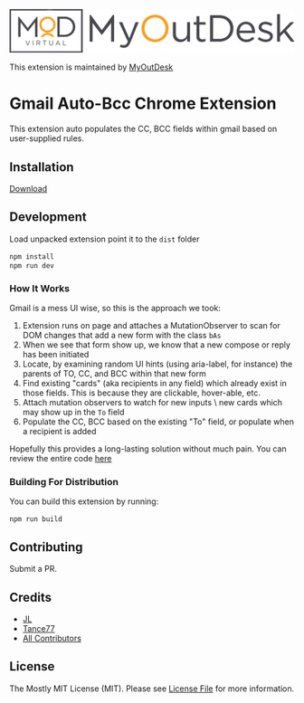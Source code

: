 <p align="center"><img src="./art/socialcard.png" alt="MyOutDesk, LLC"></p>

This extension is maintained by [MyOutDesk](https://www.myoutdesk.com/)

# Gmail Auto-Bcc Chrome Extension
This extension auto populates the CC, BCC fields within gmail based on user-supplied rules. 

## Installation

[Download](https://chrome.google.com/webstore/detail/gmail-auto-bcc/ofegoambibneigpiejjadgfahhncpcoh)

## Development
Load unpacked extension point it to the `dist` folder

```
npm install
npm run dev
```

### How It Works
Gmail is a mess UI wise, so this is the approach we took:

1. Extension runs on page and attaches a MutationObserver to scan for DOM changes that add a new form with the class `bAs`
2. When we see that form show up, we know that a new compose or reply has been initiated
3. Locate, by examining random UI hints (using aria-label, for instance) the parents of TO, CC, and BCC within that new form
4. Find existing "cards" (aka recipients in any field) which already exist in those fields. This is because they are clickable, hover-able, etc.
5. Attach mutation observers to watch for new inputs \ new cards which may show up in the `To` field
6. Populate the CC, BCC based on the existing "To" field, or populate when a recipient is added

Hopefully this provides a long-lasting solution without much pain. You can review the entire code [here](./src/gmail.js)

### Building For Distribution
You can build this extension by running:
```
npm run build
```

## Contributing

Submit a PR.

## Credits

- [JL](https://github.com/WalrusSoup)
- [Tance77](https://github.com/tance77)
- [All Contributors](../../contributors)

## License

The Mostly MIT License (MIT). Please see [License File](LICENSE.md) for more information.
